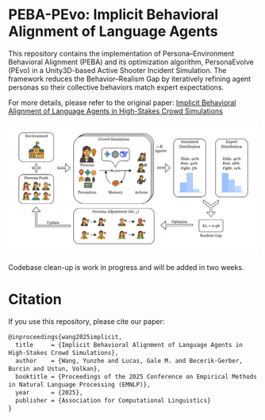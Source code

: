 # PEBA-PEvo: Implicit Behavioral Alignment of Language Agents

This repository contains the implementation of Persona–Environment Behavioral Alignment (PEBA) and its optimization algorithm, PersonaEvolve (PEvo) in a Unity3D-based Active Shooter Incident Simulation. The framework reduces the Behavior–Realism Gap by iteratively refining agent personas so their collective behaviors match expert expectations. 

For more details, please refer to the original paper: [Implicit Behavioral Alignment of Language Agents in High-Stakes Crowd Simulations](link-placeholder)


![PEBA-PEvo Diagram](./images/framework.jpg)


Codebase clean-up is work in progress and will be added in two weeks.


# Citation

If you use this repository, please cite our paper:

```
@inproceedings{wang2025implicit,
  title     = {Implicit Behavioral Alignment of Language Agents in High-Stakes Crowd Simulations},
  author    = {Wang, Yunzhe and Lucas, Gale M. and Becerik-Gerber, Burcin and Ustun, Volkan},
  booktitle = {Proceedings of the 2025 Conference on Empirical Methods in Natural Language Processing (EMNLP)},
  year      = {2025},
  publisher = {Association for Computational Linguistics}
}
```
